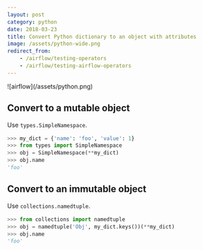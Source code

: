 ```yaml
---
layout: post
category: python
date: 2018-03-23
title: Convert Python dictionary to an object with attributes
image: /assets/python-wide.png
redirect_from:
    - /airflow/testing-operators
    - /airflow/testing-airflow-operators
---
```

<div class="wide-logos" markdown="1">
![airflow](/assets/python.png)
</div>

## Convert to a mutable object

Use `types.SimpleNamespace`.

```python
>>> my_dict = {'name': 'foo', 'value': 1}
>>> from types import SimpleNamespace
>>> obj = SimpleNamespace(**my_dict)
>>> obj.name
'foo'
```

## Convert to an immutable object

Use `collections.namedtuple`.

```python
>>> from collections import namedtuple
>>> obj = namedtuple('Obj', my_dict.keys())(**my_dict)
>>> obj.name
'foo'
```
